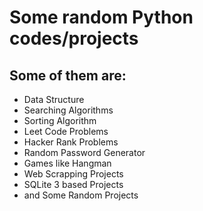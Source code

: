 # Some random Python codes/projects

## Some of them are:

* Data Structure
* Searching Algorithms
* Sorting Algorithm
* Leet Code Problems
* Hacker Rank Problems
* Random Password Generator
* Games like Hangman
* Web Scrapping Projects
* SQLite 3 based Projects
* and Some Random Projects